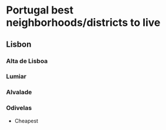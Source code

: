 # Portugal best neighborhoods/districts to live

## Lisbon

### Alta de Lisboa

### Lumiar

### Alvalade

### Odivelas

- Cheapest
